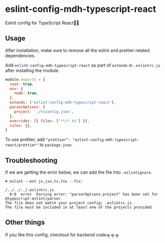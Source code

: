 # eslint-config-mdh-typescript-react

Eslint config for TypeScript React🏄🏻

## Usage

After installation, make sure to remove all the eslint and prettier related dependencies.

Add `eslint-config-mdh-typescript-react` as part of `extends` in `.eslintrc.js` after installing the module.

```js
module.exports = {
  root: true,
  env: {
    node: true,
  },
  extends: ['eslint-config-mdh-typescript-react'],
  parserOptions: {
    project: './tsconfig.json',
  },
  overrides: [{ files: ['**/*.ts'] }],
  rules: {},
}
```

To use prettier, add `"prettier": "eslint-config-mdh-typescript-react/prettier"` to `package.json`.

## Troubleshooting

If we are getting the error below, we can add the file into `.eslintignore`.

```
✖ eslint --ext js,jsx,ts,tsx --fix:

/../../../.eslintrc.js
  0:0  error  Parsing error: "parserOptions.project" has been set for @typescript-eslint/parser.
The file does not match your project config: .eslintrc.js.
The file must be included in at least one of the projects provided
```

## Other things

If you like this config, checkout [](https://www.npmjs.com/package/eslint-config-mdh-typescript-backend) for backend code🛸🛸🛸
